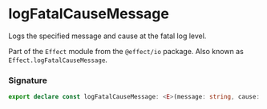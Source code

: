# logFatalCauseMessage

Logs the specified message and cause at the fatal log level.

Part of the `Effect` module from the `@effect/io` package. Also known as `Effect.logFatalCauseMessage`.

### Signature

```typescript
export declare const logFatalCauseMessage: <E>(message: string, cause: Cause.Cause<E>) => Effect<never, never, void>
```
